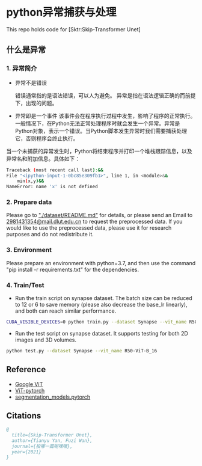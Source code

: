 # python异常捕获与处理
This repo holds code for [Sktr:Skip-Transformer Unet]

## 什么是异常

### 1. 异常简介
* 异常不是错误

  错误通常指的是语法错误，可以人为避免。
  异常是指在语法逻辑正确的而前提下，出现的问题。

* 异常即是一个事件
  该事件会在程序执行过程中发生，影响了程序的正常执行。一般情况下，在Python无法正常处理程序时就会发生一个异常。异常是Python对象，表示一个错误。当Python脚本发生异常时我们需要捕获处理它，否则程序会终止执行。

当一个未捕获的异常发生时，Python将结束程序并打印一个堆栈跟踪信息，以及异常名和附加信息。具体如下：
```bash
Traceback (most recent call last):&&
File "<ipython-input-1-0bc85e309fb1>", line 1, in <module>&&
    min(x,y)&&
NameError: name 'x' is not defined
```

### 2. Prepare data

Please go to ["./dataset/README.md"](datasets/README.md) for details, or please send an Email to 2981431354@mail.dlut.edu.cn to request the preprocessed data. If you would like to use the preprocessed data, please use it for research purposes and do not redistribute it.

### 3. Environment

Please prepare an environment with python=3.7, and then use the command "pip install -r requirements.txt" for the dependencies.

### 4. Train/Test

- Run the train script on synapse dataset. The batch size can be reduced to 12 or 6 to save memory (please also decrease the base_lr linearly), and both can reach similar performance.

```bash
CUDA_VISIBLE_DEVICES=0 python train.py --dataset Synapse --vit_name R50-ViT-B_16
```

- Run the test script on synapse dataset. It supports testing for both 2D images and 3D volumes.

```bash
python test.py --dataset Synapse --vit_name R50-ViT-B_16
```

## Reference
* [Google ViT](https://github.com/google-research/vision_transformer)
* [ViT-pytorch](https://github.com/jeonsworld/ViT-pytorch)
* [segmentation_models.pytorch](https://github.com/qubvel/segmentation_models.pytorch)

## Citations

```bibtex
@
  title={Skip-Transformer Unet},
  author={Tianyu Yan, Fuzi Wan},
  journal={投哪一篇呢嘿嘿},
  year={2021}
}
```
